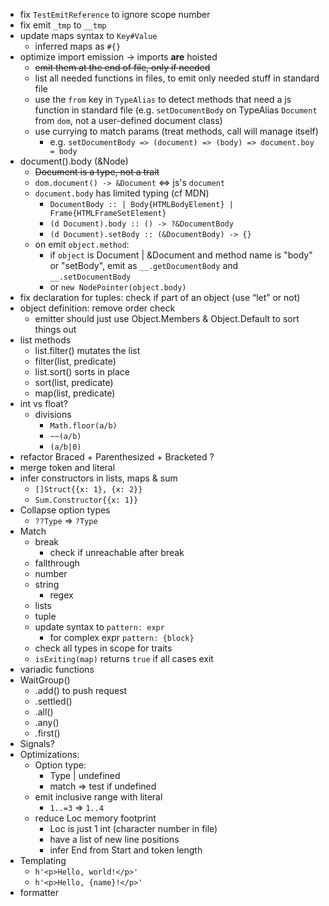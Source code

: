 - fix `TestEmitReference` to ignore scope number
- fix emit `_tmp` to `__tmp`
- update maps syntax to `Key#Value`
  - inferred maps as `#{}`
- optimize import emission -> imports **are** hoisted
  - ~~emit them at the end of file, only if needed~~
  - list all needed functions in files, to emit only needed stuff in standard file
  - use the `from` key in `TypeAlias` to detect methods that need a js function in standard file (e.g. `setDocumentBody` on TypeAlias `Document` from `dom`, not a user-defined document class)
  - use currying to match params (treat methods, call will manage itself)
    - e.g. `setDocumentBody => (document) => (body) => document.boy = body`
- document().body (&Node)
  - ~~Document is a type, not a trait~~
  - `dom.document() -> &Document` <=> js's `document`
  - `document.body` has limited typing (cf MDN)
    - `DocumentBody :: | Body{HTMLBodyElement} | Frame{HTMLFrameSetElement}`
    - `(d Document).body :: () -> ?&DocumentBody`
    - `(d Document).setBody :: (&DocumentBody) -> {}`
  - on emit `object.method`:
    - if `object` is Document | &Document and method name is "body" or "setBody", emit as `__.getDocumentBody` and `__.setDocumentBody`
    - or `new NodePointer(object.body)`
- fix declaration for tuples: check if part of an object (use “let” or not)
- object definition: remove order check
  - emitter should just use Object.Members & Object.Default to sort things out
- list methods
  - list.filter() mutates the list
  - filter(list, predicate)
  - list.sort() sorts in place
  - sort(list, predicate)
  - map(list, predicate)
- int vs float?
  - divisions
    - `Math.floor(a/b)`
    - `~~(a/b)`
    - `(a/b|0)`
- refactor Braced + Parenthesized + Bracketed ?
- merge token and literal
- infer constructors in lists, maps & sum
  - `[]Struct{{x: 1}, {x: 2}}`
  - `Sum.Constructor{{x: 1}}`
- Collapse option types
  - `??Type` => `?Type`
- Match
  - break
    - check if unreachable after break
  - fallthrough
  - number
  - string
    - regex
  - lists
  - tuple
  - update syntax to `pattern: expr`
    - for complex expr `pattern: {block}`
  - check all types in scope for traits
  - `isExiting(map)` returns `true` if all cases exit
- variadic functions
- WaitGroup()
  - .add() to push request
  - .settled()
  - .all()
  - .any()
  - .first()
- Signals?
- Optimizations:
  - Option type:
    - Type | undefined
    - match => test if undefined
  - emit inclusive range with literal
    - `1..=3` => `1..4`
  - reduce Loc memory footprint
    - Loc is just 1 int (character number in file)
    - have a list of new line positions
    - infer End from Start and token length
- Templating
  - `h'<p>Hello, world!</p>'`
  - `h'<p>Hello, {name}!</p>'`
- formatter
